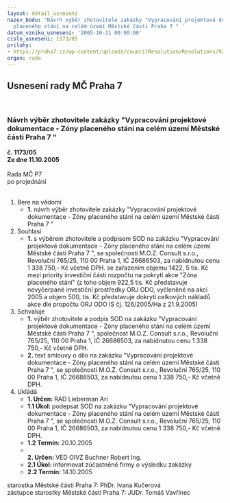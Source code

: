 ```yaml
---
layout: detail_usneseni
nazev_bodu: 'Návrh výběr zhotovitele zakázky "Vypracování projektové dokumentace -  Zóny
  placeného stání na celém území Městské části Praha 7 " '
datum_vzniku_usneseni: '2005-10-11 00:00:00'
cislo_usneseni: 1173/05
prilohy:
- https://praha7.cz/wp-content/uploads/councilResolution/Resolutions/9202/53-sod_m.o.z.doc
organ: rada
---
```

<div id="ucUsn_pList" class="usn">
	<span><h2>Usnesení rady MČ Praha 7 </h2>
<br></span><div class="standBody">
<span><h3>Návrh výběr zhotovitele zakázky "Vypracování projektové dokumentace -  Zóny placeného stání na celém území Městské části Praha 7 " </h3></span><div class="center">
		<strong>č. 1173/05</strong><br>
	</div>
<div class="center">
		<strong>Ze dne 11.10.2005</strong><br><br>
	</div>Rada MČ P7<br> po projednání<br><br><ol>
<li>Bere na vědomí<ul><li>
<strong>1.</strong> návrh výběr zhotovitele zakázky "Vypracování projektové dokumentace -  Zóny placeného stání na celém území Městské části Praha 7 " </li></ul>
</li>
<li>Souhlasí<ul><li>
<strong>1.</strong> s výběrem zhotovitele a podpisem SOD na zakázku "Vypracování projektové dokumentace -  Zóny placeného stání na celém území Městské části Praha 7 ", se společností M.O.Z. Consult s.r.o., Revoluční 765/25, 110 00 Praha 1, IČ 26686503, za nabídnutou cenu 1 338 750,- Kč včetně DPH.  se zařazením objemu 1422, 5 tis. Kč mezi priority investiční části rozpočtu na pokrytí akce "Zóna placeného stání" (z toho objem 922,5 tis. Kč představuje nevyčerpané investiční prostředky ORJ ODO, vyčleněné na akci 2005  a objem 500, tis. Kč představuje dokrytí celkových nákladů akce dle propočtu ORJ ODO IS čj. 126/2005/Ha z 21.9.2005)</li></ul>
</li>
<li>Schvaluje<ul>
<li>
<strong>1.</strong> výběr zhotovitele a podpis SOD na zakázku "Vypracování projektové dokumentace -  Zóny placeného stání na celém území Městské části Praha 7 ", společnost  M.O.Z. Consult s.r.o., Revoluční 765/25, 110 00 Praha 1, IČ 26686503, za nabídnutou cenu 1 338 750,- Kč včetně DPH.  </li>
<li>
<strong>2.</strong> text smlouvy o dílo na zakázku "Vypracování projektové dokumentace -  Zóny placeného stání na celém území Městské části Praha 7 ", se společností  M.O.Z. Consult s.r.o., Revoluční 765/25, 110 00 Praha 1, IČ 26686503, za nabídnutou cenu 1 338 750,- Kč včetně DPH.  </li>
</ul>
</li>
<li>Ukládá<ul>
<li>
<strong>1. Určen: </strong>RAD Lieberman Ari</li>
<li>
<strong>1.1 Úkol: </strong>podepsat SOD na zakázku "Vypracování projektové dokumentace -  Zóny placeného stání na celém území Městské části Praha 7 ", se společností  M.O.Z. Consult s.r.o., Revoluční 765/25, 110 00 Praha 1, IČ 26686503, za nabídnutou cenu 1 338 750,- Kč včetně DPH.  </li>
<li>
<strong>1.2 Termín: </strong>20.10.2005</li>
<li>
<strong><br>2. Určen: </strong>VED OIVZ Buchner Robert Ing.</li>
<li>
<strong>2.1 Úkol: </strong>informovat zúčastněné firmy o výsledku zakázky</li>
<li>
<strong>2.2 Termín: </strong>14.10.2005</li>
</ul>
</li>
</ol>starostka Městské části Praha 7: PhDr. Ivana Kučerová<br>zástupce starostky Městské části Praha 7: JUDr. Tomáš Vavřinec 
</div>
</div>